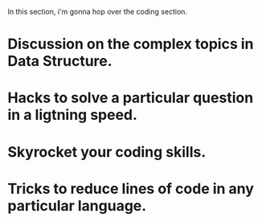 In this section, i'm gonna hop over the coding section.
# Discussion on the complex topics in Data Structure.
# Hacks to solve a particular question in a ligtning speed.
# Skyrocket your coding skills.
# Tricks to reduce lines of code in any particular language.

